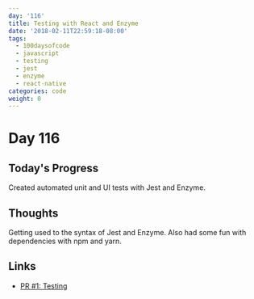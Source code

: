 ```yaml
---
day: '116'
title: Testing with React and Enzyme
date: '2018-02-11T22:59:18-08:00'
tags:
  - 100daysofcode
  - javascript
  - testing
  - jest
  - enzyme
  - react-native
categories: code
weight: 0
---
```

# Day 116

## Today's Progress

Created automated unit and UI tests with Jest and Enzyme. 

## Thoughts

Getting used to the syntax of Jest and Enzyme. Also had some fun with dependencies with npm and yarn.

## Links

* [PR #1: Testing](https://github.com/thomasphillips3/react-chat-app/pull/1)
